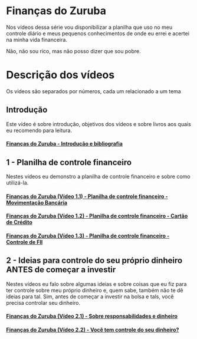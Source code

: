 # Finanças do Zuruba

Nos vídeos dessa série vou disponibilizar a planilha que uso no meu controle diário e meus pequenos conhecimentos de onde eu errei e acertei na minha vida financeira.

Não, não sou rico, mas não posso dizer que sou pobre.

# Descrição dos vídeos

Os vídeos são separados por números, cada um relacionado a um tema

## Introdução

Este vídeo é sobre introdução, objetivos dos vídeos e sobre livros aos quais eu recomendo para leitura.

#### [Finanças do Zuruba - Introdução e bibliografia](https://youtu.be/mUxVHgZ8qXo)

## 1 - Planilha de controle financeiro

Nestes vídeos eu demonstro a planilha de controle financeiro e sobre como utilizá-la.

#### [Finanças do Zuruba (Vídeo 1.1) - Planilha de controle financeiro - Movimentação Bancária](https://youtu.be/kpMCZHrFd38)

#### [Finanças do Zuruba (Vídeo 1.2) - Planilha de controle financeiro - Cartão de Crédito](https://youtu.be/iJzF44xSjoI)

#### [Finanças do Zuruba (Vídeo 1.3) - Planilha de controle financeiro - Controle de FII](https://youtu.be/54N88G9TTpU)

## 2 - Ideias para controle do seu próprio dinheiro ANTES de começar a investir

Nestes vídeos eu falo sobre algumas ideias e sobre coisas que eu fiz para ter controle sobre meu próprio dinheiro e, quem sabe, também não te dê ideias para tal. Sim, antes de começar a investir na bolsa e tals, você precisa controlar seu dinheiro.

#### [Finanças do Zuruba (Vídeo 2.1) - Sobre responsabilidades e dinheiro](https://youtu.be/BT8EvEi7Ynk)

#### [Finanças do Zuruba (Vídeo 2.2) - Você tem controle do seu dinheiro?](https://youtu.be/uIDFvyZ6UuQ)

